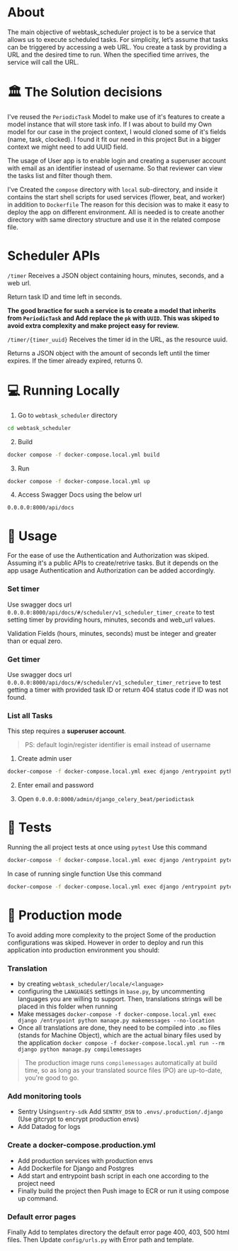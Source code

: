 # About

The main objective of webtask_scheduler project is to be  a service that allows us to execute scheduled tasks.
For simplicity, let’s assume that tasks can be triggered by accessing a web URL. You create
a task by providing a URL and the desired time to run.
When the specified time arrives, the service will call the URL.

# 🏛️ The Solution decisions


I've reused the `PeriodicTask` Model to make use of it's features to create a model instance that will store task info.
If I was about to build my Own model for our case in the project context, I would cloned some of it's fields (name, task, clocked).
I found it fit our need in this project But in a bigger context we might need to add UUID field. 

The usage of User app is to enable login and creating a superuser account with email as an identifier instead of username. So that reviewer can view the tasks list and filter though them.


I've Created the `compose` directory with `local` sub-directory, and inside it contains the start shell scripts for used services (flower, beat, and worker) in addition to `Dockerfile` The reason for this decision was to make it easy to deploy the app on different environment. All is needed is to create another directory with same directory structure and use it in the related compose file.

# Scheduler APIs

`/timer` Receives a JSON object containing hours, minutes, seconds, and a web url.

Return task ID and time left in seconds.

**The good bractice for such a service is to create a model that inherits from `PeriodicTask` and Add replace the `pk` with `UUID`. This was skiped to avoid extra complexity and make project easy for review.**

`/timer/{timer_uuid}` Receives the timer id in the URL, as the resource uuid. 

Returns a JSON object with the amount of seconds left until the timer expires.
If the timer already expired, returns 0.


# 💻 Running Locally

1. Go to `webtask_scheduler` directory

```bash
cd webtask_scheduler
```

2. Build

```bash
docker compose -f docker-compose.local.yml build
```

3. Run

```bash
docker compose -f docker-compose.local.yml up
```

4. Access Swagger Docs using the below url

```
0.0.0.0:8000/api/docs
```

# 🔨 Usage
For the ease of use the Authentication and Authorization was skiped.
Assuming it's a public APIs to create/retrive tasks. But it depends on the app usage Authentication and Authorization can be added accordingly.

### Set timer

Use swagger docs url `0.0.0.0:8000/api/docs/#/scheduler/v1_scheduler_timer_create` to test setting timer by providing hours, minutes, seconds and web_url values.

Validation Fields (hours, minutes, seconds) must be integer and greater than or equal zero.


### Get timer

Use swagger docs url `0.0.0.0:8000/api/docs/#/scheduler/v1_scheduler_timer_retrieve` to test getting a timer with provided task ID or return 404 status code if ID was not found.

### List all Tasks

This step requires a **superuser account**.
> PS: default login/register identifier is email instead of username

1. Create admin user

```bash
docker-compose -f docker-compose.local.yml exec django /entrypoint python manage.py createsuperuser
```

2. Enter email and password

3. Open `0.0.0.0:8000/admin/django_celery_beat/periodictask`

# 🧪 Tests

Running the all project tests at once using `pytest` Use this command

```bash
docker-compose -f docker-compose.local.yml exec django /entrypoint pytest
```

In case of running single function Use this command

```bash
docker-compose -f docker-compose.local.yml exec django /entrypoint pytest -s -vv -k <test_function>
```

# 🚀 Production mode

To avoid adding more complexity to the project Some of the production configurations was skiped. However in order to deploy and run this application into production environment you should:

### Translation

- by creating `webtask_scheduler/locale/<language>`
- configuring the `LANGUAGES` settings in `base.py`, by uncommenting languages you are willing to support. Then, translations strings will be placed in this folder when running
- Make messages `docker-compose -f docker-compose.local.yml exec django /entrypoint python manage.py makemessages --no-location`
- Once all translations are done, they need to be compiled into `.mo` files (stands for Machine Object), which are the actual binary files used by the application `docker compose -f docker-compose.local.yml run --rm django python manage.py compilemessages`

> The production image runs `compilemessages` automatically at build time, so as long as your translated source files (PO) are up-to-date, you're good to go.


### Add monitoring tools

- Sentry Using`sentry-sdk` Add `SENTRY_DSN` to `.envs/.production/.django` (Use gitcrypt to encrypt production envs)
- Add Datadog for logs

### Create a docker-compose.production.yml

- Add production services with production envs
- Add Dockerfile for Django and Postgres
- Add start and entrypoint bash script in each one according to the project need
- Finally build the project then Push image to ECR or run it using compose up command.

### Default error pages

Finally Add to templates directory the default error page 400, 403, 500 html files. Then Update `config/urls.py` with Error path and template.
